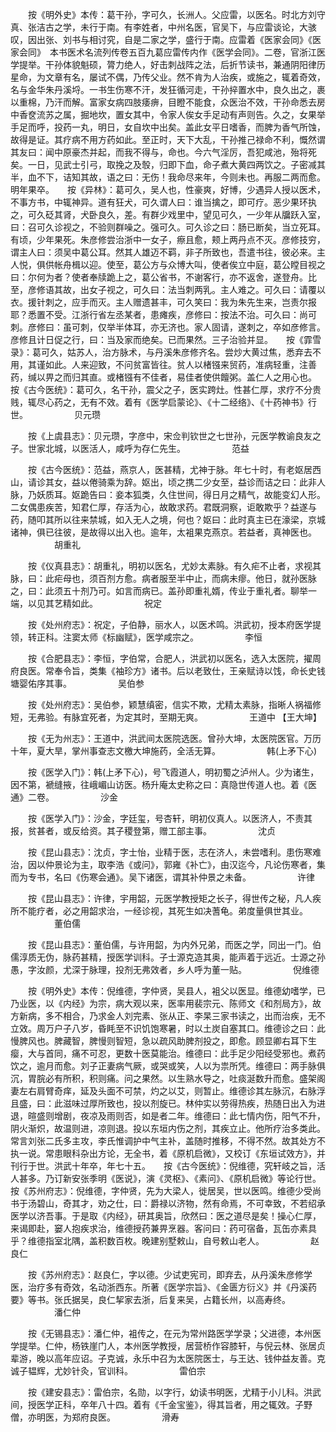 <!-- { "loadSidebar": true } -->
　　按《明外史》本传：葛干孙，字可久，长洲人。父应雷，以医名。时北方刘守真、张洁古之学，未行于南。有李姓者，中州名医，官吴下，与应雷谈论，大骇叹，因出张、刘书与相讨究，自是二家之学，盛行于南。应雷着《医家会同》《医家会同》　本书医术名流列传卷五百九葛应雷传内作《医学会同》。二卷，官浙江医学提举。干孙体貌魁硕，膂力绝人，好击刺战阵之法，后折节读书，兼通阴阳律历星命，为文章有名，屡试不偶，乃传父业。然不肯为人治疾，或施之，辄着奇效，名与金华朱丹溪埒。一书生伤寒不汗，发狂循河走，干孙捽置水中，良久出之，裹以重棉，乃汗而解。富家女病四肢痿痹，目瞪不能食，众医治不效，干孙命悉去房中香奁流苏之属，掘地坎，置女其中，令家人俟女手足动有声则告。久之，女果举手足而呼，投药一丸，明日，女自坎中出矣。盖此女平日嗜香，而脾为香气所蚀，故得是证。其疗病不用方药如此。至正时，天下大乱，干孙推己禄命不利，慨然谓其友曰：闻中原豪杰并起，而我不得与，命也。今六气淫厉，吾犯咸池，殆将死矣。一日，见武士引弓，取挽之及彀，归即下血，命子煮大黄四两饮之。子密减其半，血不下，诘知其故，语之曰：无伤！我命尽来年，今则未也。再服二两而愈。明年果卒。　　按《异林》：葛可久，吴人也，性豪爽，好博，少遇异人授以医术，不事方书，中辄神异。道有狂犬，可久谓人曰：谁当擒之，即可疗。恶少果环执之，可久砭其肾，犬卧良久，差。有群少戏里中，望见可久，一少年从牖跃入室，曰：召可久诊视之，不验则群噪之。强可久。可久诊之曰：肠已断矣，当立死耳。有顷，少年果死。朱彦修尝治浙中一女子，瘵且愈，颊上两丹点不灭。彦修技穷，谓主人曰：须吴中葛公耳。然其人雄迈不羁，非子所致也，吾遣书往，彼必来。主人悦，俱供帐舟楫以迎。使至，葛公方与众博大叫，使者俟立中庭，葛公瞠目视之曰：尔何为者？使者奉牍跪上之，葛公省书，不谢客行，亦不返舍，遂登舟。比至，彦修语其故，出女子视之，可久曰：法当刺两乳。主人难之。可久曰：请覆以衣。援针刺之，应手而灭。主人赠遗甚丰，可久笑曰：我为朱先生来，岂责尔报耶？悉置不受。江浙行省左丞某者，患瘫疾，彦修曰：按法不治。可久曰：尚可刺。彦修曰：虽可刺，仅举半体耳，亦无济也。家人固请，遂刺之，卒如彦修言。彦修且计日促之行，曰：当及家而绝矣。已而果然。三子治验并显。　　按《霏雪录》：葛可久，姑苏人，治方脉术，与丹溪朱彦修齐名。尝炒大黄过焦，悉弃去不用，其谨如此。人来迎致，不问贫富皆往。贫人以楮镪来贸药，准病轻重，注善药，缄以畀之而归其直。或楮镪有不佳者，易佳者使供饘粥。盖仁人之用心也。　　按《古今医统》：葛可久，名干孙，震父之子，医实跨灶。性甚仁厚，求疗不分贵贱，辄尽心药之，无有不效。着有《医学启蒙论》、《十二经络》、《十药神书》行世。
　　　　　贝元瓒

　　按《上虞县志》：贝元瓒，字彦中，宋佥判钦世之七世孙，元医学教谕良友之子。世家北城，以医活人，咸呼为存仁先生。
　　　　　范益

　　按《古今医统》：范益，燕京人，医甚精，尤神于脉。年七十时，有老妪居西山，请诊其女，益以倦骑乘为辞。妪出，顷之携二少女至，益诊而诘之曰：此非人脉，乃妖质耳。妪跪告曰：妾本狐类，久住世间，得日月之精气，故能变幻人形。二女偶患疾苦，知君仁厚，存活为心，故敢求药。君既洞察，讵敢欺乎？益遂与药，随叩其所以往来禁城，如入无人之境，何也？妪曰：此时真主已在濠梁，京城诸神，俱已往彼，是故得以出入也。逾年，太袓果克燕京。若益者，真神医也。
　　　　　胡重礼

　　按《仪真县志》：胡重礼，明初以医名，尤妙太素脉。有久疟不止者，求视其脉，曰：此疟母也，须百剂方愈。病者服至半中止，而病未瘳。他日，就孙医脉之，曰：此须五十剂乃可。如言而病已。盖孙即重礼婿，传业于重礼者。聊举一端，以见其艺精如此。
　　　　　祝定

　　按《处州府志》：祝定，子伯静，丽水人，以医术鸣。洪武初，授本府医学提领，转正科。注窦太师《标幽赋》，医学咸宗之。
　　　　　李恒

　　按《合肥县志》：李恒，字伯常，合肥人，洪武初以医名，选入太医院，擢周府良医。常奉令旨，类集《袖珍方》诸书。后以老致仕，王亲赋诗以饯，命长史钱塘婴佑序其事。
　　　　　吴伯参

　　按《处州府志》：吴伯参，颖慧缜密，信实不欺，尤精太素脉，指晰人祸福修短，无弗验。有脉宜死者，为定其时，至期无爽。
　　　　　王道中 【王大坤】

　　按《无为州志》：王道中，洪武间太医院选医。曾孙大坤，太医院医官。万历十年，夏大旱，掌州事查志文檄大坤施药，全活无算。
　　　　　韩(上矛下心)

　　按《医学入门》：韩(上矛下心)，号飞霞道人，明初蜀之泸州人。少为诸生，因不第，褫缝掖，往峨嵋山访医。杨升庵太史称之曰：真隐世传道人也。着《医通》二卷。
　　　　　沙金

　　按《医学入门》：沙金，字廷玺，号杏轩，明初仪真人。以医济人，不责其报，贫甚者，或反给资。其子稷登第，赠工部主事。
　　　　　沈贞

　　按《昆山县志》：沈贞，字士怡，业精于医，志在济人，未尝嗜利。患伤寒难治，因以仲景论为主，取李浩《或问》，郭雍《补亡》，由汉迄今，凡论伤寒者，集而为专书，名曰《伤寒会通》。吴下诸医，谓其补仲景之未备。
　　　　　许律

　　按《昆山县志》：许律，宇用韶，元医学教授矩之长子，得世传之秘，凡人疾所不能疗者，必之用韶求治，一经诊视，其死生如决蓍龟。弟度量俱世其业。
　　　　　董伯儒

　　按《昆山县志》：董伯儒，与许用韶，为内外兄弟，而医之学，同出一门。伯儒淳质无伪，脉药甚精，授医学训科。子士源克造其奥，能声着于远近。士源之孙愚，字汝颜，尤深于脉理，投剂无弗效者，乡人呼为董一贴。
　　　　　倪维德

　　按《明外史》本传：倪维德，字仲贤，吴县人，袓父以医显。维德幼嗜学，已乃业医，以《内经》为宗，病大观以来，医率用裴宗元、陈师文《和剂局方》，故方新病，多不相合，乃求金人刘完素、张从正、李杲三家书读之，出而治疾，无不立效。周万户子八岁，昏眊至不识饥饱寒暑，时以土炭自塞其口。维德诊之曰：此慢脾风也。脾藏智，脾慢则智短，急以疏风助脾剂投之，即愈。顾显卿右耳下生瘿，大与首同，痛不可忍，更数十医莫能治。维德曰：此手足少阳经受邪也。煮药饮之，逾月而愈。刘子正妻病气厥，或哭或笑，人以为祟所凭。维德曰：两手脉俱沉，胃脘必有所积，积则痛。问之果然。以生熟水导之，吐痰涎数升而愈。盛架阁妻左右肩臂奇痒，延及头面不可禁，灼之以艾，则暂止。维德诊其左脉沉，右脉浮且盛，曰：此滋味过厚所致也，投以剂旋已。林仲实以劳得热疾，热随日出入为进退，暄盛则增剧，夜凉及雨则否，如是者二年。维德曰：此七情内伤，阳气不升，阴火渐炽，故温则进，凉则退。投以东垣内伤之剂，其疾立止。他所疗治多类此。常言刘张二氏多主攻，李氏惟调护中气主补，盖随时推移，不得不然。故其处方不执一说。常患眼科杂出方论，无全书，着《原机启微》，又校订《东垣试效方》，并刊行于世。洪武十年卒，年七十五。　　按《古今医统》：倪维德，究轩岐之旨，活人甚多。乃订新安张季明《医说》，演《灵枢》、《素问》、《原机启微》等论行世。　　按《苏州府志》：倪维德，字仲贤，先为大梁人，徙居吴，世以医鸣。维德少受尚书于汤碧山，奇其才，劝之仕，曰：爵禄以济物，然有命焉，不可幸致，不若绍承医学以济吾事。于是取《内经》，研其奥旨，欣然曰：医之道尽是矣！操心仁厚，来谒即赴，窭人抱疾求治，维德授药兼畀烹器。客问曰：药可宿备，瓦缶亦素具乎？维德指室北隅，盖积数百枚。晚建别墅敕山，自号敕山老人。
　　　　　赵良仁

　　按《苏州府志》：赵良仁，字以德。少试吏宪司，即弃去，从丹溪朱彦修学医，治疗多有奇效，名动浙西东。所著《医学宗旨》、《金匮方衍义》并《丹溪药要》等书。张氏据吴，良仁挈家去浙，后复来吴，占籍长州，以高寿终。
　　　　　潘仁仲

　　按《无锡县志》：潘仁仲，袓传之，在元为常州路医学学录；父进德，本州医学提举。仁仲，杨铁崖门人，本州医学教授，居营桥作容膝轩，与倪云林、张居贞辈游，晚以高年应诏。子克诚，永乐中召为太医院医士，与王达、钱仲益友善。克诚子韫辉，尤妙针灸，官训科。
　　　　　雷伯宗

　　按《建安县志》：雷伯宗，名勋，以字行，幼读书明医，尤精于小儿科。洪武间，授医学正科，卒年八十四。着有《千金宝鉴》，得其旨者，用之辄效。子野僧，亦明医，为郑府良医。
　　　　　滑寿

